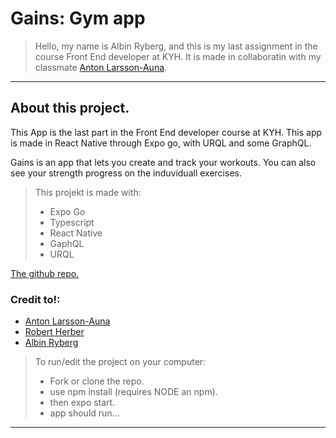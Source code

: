 # Gains: Gym app

> Hello, my name is Albin Ryberg, and this is my last assignment in the course Front End developer at KYH.
> It is made in collaboratin with my classmate [Anton Larsson-Auna](https://github.com/xamnotna).

---

## About this project.

This App is the last part in the Front End developer course at KYH. This app is made in React Native through Expo go, with URQL and some GraphQL. 

Gains is an app that lets you create and track your workouts. You can also see your strength progress on the induviduall exercises.

>This projekt is made with:
> - Expo Go
> - Typescript
> - React Native
> - GaphQL
> - URQL

[The github repo.](https://github.com/AlbinR/gains)

### Credit to!:
- [Anton Larsson-Auna](https://github.com/xamnotna)
- [Robert Herber](https://github.com/robertherber)
- [Albin Ryberg](https://github.com/AlbinR)

> To run/edit the project on your computer:
>
> - Fork or clone the repo.
> - use npm install (requires NODE an npm).
> - then expo start.
> - app should run...

---

